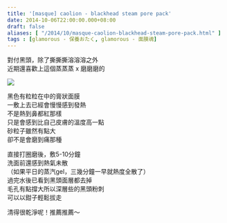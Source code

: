 ```yaml
---
title: '[masque] caolion - blackhead steam pore pack'
date: 2014-10-06T22:00:00.000+08:00
draft: false
aliases: [ "/2014/10/masque-caolion-blackhead-steam-pore-pack.html" ]
tags : [glamorous - 保養おたく, glamorous - 面膜魂]
---
```


對付黑頭，除了撕撕撕溶溶溶之外  
近期還喜歡上這個蒸蒸蒸 x 磨磨磨的  

![](/images/caolionblackhead.jpg)

黑色有粒粒在中的膏狀面膜  
一敷上去已經會慢慢感到發熱  
不是熱到鼻都紅那樣  
只是會感到比自己皮膚的溫度高一點  
砂粒子雖然有點大  
卻不是會磨到痛那種  
  
直接打圈磨後，敷5-10分鐘  
洗面前還感到熱氣未散  
（如果平日的蒸汽gel，三幾分鐘一早就熱度全散了）  
過完水後已看到黑頭面層都去掉  
毛孔有點撐大所以深層些的黑頭粉刺  
可以以鉗子輕鬆拔走  
  
清得很乾淨呢！推薦推薦～
